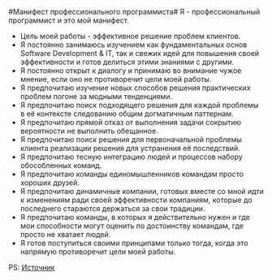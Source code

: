 #Манифест профессионального программиста#
Я - профессиональный программист и это мой манифест.

* Цель моей работы - эффективное решение проблем клиентов.
* Я постоянно занимаюсь изучением как фундаментальных основ Software Development & IT, так и свежих идей для повышения своей эффективности и готов делиться этими знаниями с другими.
* Я постоянно открыт к диалогу и принимаю во внимание чужое мнение, если оно не противоречит цели моей работы.
* Я предпочитаю изучение новых способов решения практических проблем погоне за модными тенденциями.
* Я предпочитаю поиск подходящего решения для каждой проблемы в её контексте следованию общим догматичным паттернам.
* Я предпочитаю прямой отказ от выполнения задачи сокрытию вероятности не выполнить обещанное.
* Я предпочитаю поиск решения для первоначальной проблемы клиента реализации решения для устранения её последствий.
* Я предпочитаю тесную интеграцию людей и процессов набору обособленных команд.
* Я предпочитаю команды единомышленников командам просто хороших друзей.
* Я предпочитаю динамичные компании, готовых вместе со мной идти к изменениям ради своей эффективности компаниям, которые до последнего стараются держаться за свои традиции.
* Я предпочитаю команды, в которых я действительно нужен и где мои способности могут оценить по достоинству командам, где просто не хватает людей.
* Я готов поступиться своими принципами только тогда, когда это напрямую противоречит цели моей работы.

PS:
[Источник](http://olegstrekalovsky.blogspot.ru/2016/04/blog-post.html)
